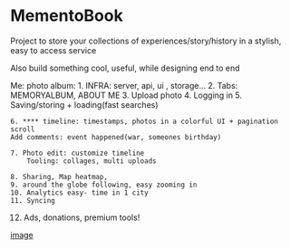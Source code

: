 # MementoBook
Project to store your collections of experiences/story/history in a stylish, easy to access service

Also build something cool, useful, while designing end to end

Me: photo album:
	1. INFRA: server, api, ui , storage…
	2. Tabs: MEMORYALBUM, ABOUT ME
	3. Upload photo 
	4. Logging in
	5. Saving/storing + loading(fast searches)
	
	6. **** timeline: timestamps, photos in a colorful UI + pagination scroll
	Add comments: event happened(war, someones birthday)
	
	7. Photo edit: customize timeline
		Tooling: collages, multi uploads
	
	8. Sharing, Map heatmap, 
	9. around the globe following, easy zooming in
	10. Analytics easy- time in 1 city
	11. Syncing
  12. Ads, donations, premium tools! 

[image](https://user-images.githubusercontent.com/68886456/205130700-fdbd31b3-bbd1-4bbb-b057-b5f4bdfa233b.png)
